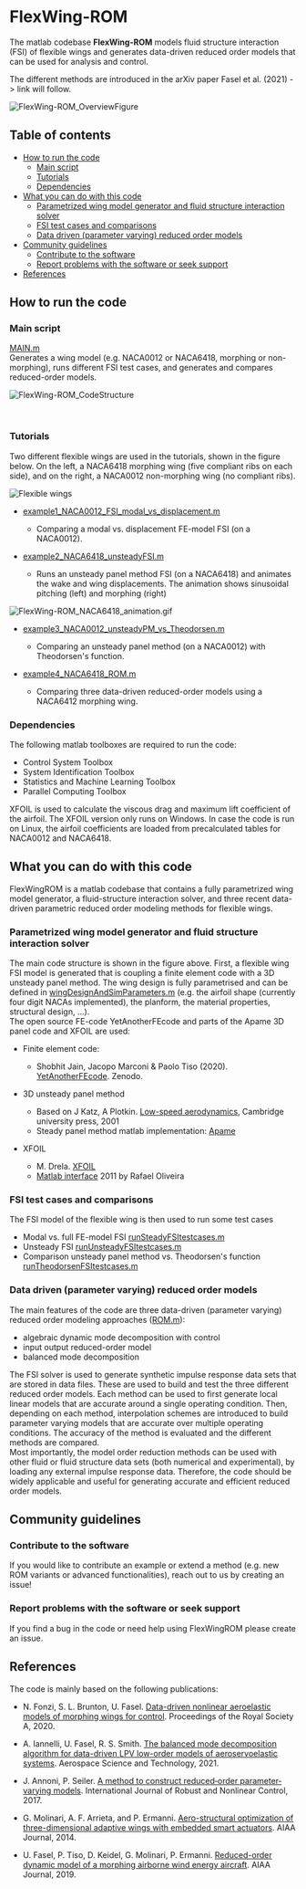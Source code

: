 # FlexWing-ROM
 
The matlab codebase **FlexWing-ROM** models fluid structure interaction (FSI) of flexible wings and generates data-driven reduced order models that can be used for analysis and control.  

The different methods are introduced in the arXiv paper Fasel et al. (2021) -> link will follow.

![FlexWing-ROM_OverviewFigure](/docs/FlexWing-ROM_OverviewFigure.png)  

## Table of contents
* [How to run the code](#how-to-run-the-code)
 	* [Main script](#main-script)
	* [Tutorials](#tutorials)
	* [Dependencies](#dependencies)
* [What you can do with this code](#what-you-can-do-with-this-code)
 	* [Parametrized wing model generator and fluid structure interaction solver](#parametrized-wing-model-generator-and-fluid-structure-interaction-solver)
 	* [FSI test cases and comparisons](#fsi-test-cases-and-comparisons)
 	* [Data driven (parameter varying) reduced order models](#data-driven-parameter-varying-reduced-order-models)
* [Community guidelines](#community-guidelines)
	* [Contribute to the software](#contribute-to-the-software)
	* [Report problems with the software or seek support](#report-problems-with-the-software-or-seek-support)
* [References](#references)


## How to run the code

### Main script
[MAIN.m](/MAIN.m)  
Generates a wing model (e.g. NACA0012 or NACA6418, morphing or non-morphing), runs different FSI test cases, and generates and compares reduced-order models.  


![FlexWing-ROM_CodeStructure](/docs/FlexWing-ROM_CodeStructure.png)  

&nbsp;  

### Tutorials

Two different flexible wings are used in the tutorials, shown in the figure below. On the left, a NACA6418 morphing wing (five compliant ribs on each side), and on the right, a NACA0012 non-morphing wing (no compliant ribs). 

![Flexible wings](/docs/FlexWing-ROM_WingExamples.png)

* [example1_NACA0012_FSI_modal_vs_displacement.m](/example1_NACA0012_FSI_modal_vs_displacement.m)   
	* Comparing a modal vs. displacement FE-model FSI (on a NACA0012).

* [example2_NACA6418_unsteadyFSI.m](/example2_NACA6418_unsteadyFSI.m)  
	* Runs an unsteady panel method FSI (on a NACA6418) and animates the wake and wing displacements. The animation shows sinusoidal pitching (left) and morphing (right)

![FlexWing-ROM_NACA6418_animation.gif](/docs/FlexWing-ROM_NACA6418_animation.gif) 


* [example3_NACA0012_unsteadyPM_vs_Theodorsen.m](/example3_NACA0012_unsteadyPM_vs_Theodorsen.m)   
	* Comparing an unsteady panel method (on a NACA0012) with Theodorsen's function.

* [example4_NACA6418_ROM.m](/example4_NACA6418_ROM.m)  
	* Comparing three data-driven reduced-order models using a NACA6412 morphing wing.


### Dependencies

The following matlab toolboxes are required to run the code:

* Control System Toolbox
* System Identification Toolbox
* Statistics and Machine Learning Toolbox
* Parallel Computing Toolbox

XFOIL is used to calculate the viscous drag and maximum lift coefficient of the airfoil. The XFOIL version only runs on Windows. In case the code is run on Linux, the airfoil coefficients are loaded from precalculated tables for NACA0012 and NACA6418.


## What you can do with this code

FlexWingROM is a matlab codebase that contains a fully parametrized wing model generator, a fluid-structure interaction solver, and three recent data-driven parametric reduced order modeling methods for flexible wings.

### Parametrized wing model generator and fluid structure interaction solver

The main code structure is shown in the figure above. First, a flexible wing FSI model is generated that is coupling a finite element code with a 3D unsteady panel method. The wing design is fully parametrised and can be defined in [wingDesignAndSimParameters.m](/code/generateModel/wingDesignAndSimParameters.m) (e.g. the airfoil shape (currently four digit NACAs implemented), the planform, the material properties, structural design, ...).  
The open source FE-code YetAnotherFEcode and parts of the Apame 3D panel code and XFOIL are used:
* Finite element code: 
  * Shobhit Jain, Jacopo Marconi & Paolo Tiso (2020). [YetAnotherFEcode](http://doi.org/10.5281/zenodo.4011281). Zenodo. 
    
* 3D unsteady panel method
  * Based on J Katz, A Plotkin. [Low-speed aerodynamics](https://www.cambridge.org/core/books/lowspeed-aerodynamics/077FAF851C4582F1B7593809752C44AE), Cambridge university press, 2001
  * Steady panel method matlab implementation: [Apame](http://www.3dpanelmethod.com/) 
    
* XFOIL
  * M. Drela. [XFOIL](https://web.mit.edu/drela/Public/web/xfoil/) 
  * [Matlab interface](https://www.mathworks.com/matlabcentral/fileexchange/30478-rafael-aero-xfoilinterface) 2011 by Rafael Oliveira
   
   
### FSI test cases and comparisons

The FSI model of the flexible wing is then used to run some test cases 
* Modal vs. full FE-model FSI [runSteadyFSItestcases.m](/code/FSI/runSteadyFSItestcases.m)
* Unsteady FSI [runUnsteadyFSItestcases.m](/code/FSI/runUnsteadyFSItestcases.m)
* Comparison unsteady panel method vs. Theodorsen's function [runTheodorsenFSItestcases.m](/code/FSI/runTheodorsenFSItestcases.m)

### Data driven (parameter varying) reduced order models

The main features of the code are three data-driven (parameter varying) reduced order modeling approaches ([ROM.m](/code/ROM/ROM.m)):
* algebraic dynamic mode decomposition with control 
* input output reduced-order model
* balanced mode decomposition

The FSI solver is used to generate synthetic impulse response data sets that are stored in data files. These are used to build and test the three different reduced order models. Each method can be used to first generate local linear models that are accurate around a single operating condition. Then, depending on each method, interpolation schemes are introduced to build parameter varying models that are accurate over multiple operating conditions. The accuracy of the method is evaluated and the different methods are compared.  
Most importantly, the model order reduction methods can be used with other fluid or fluid structure data sets (both numerical and experimental), by loading any external impulse response data. Therefore, the code should be widely applicable and useful for generating accurate and efficient reduced order models.


## Community guidelines

### Contribute to the software

If you would like to contribute an example or extend a method (e.g. new ROM variants or advanced functionalities), reach out to us by creating an issue!

### Report problems with the software or seek support

If you find a bug in the code or need help using FlexWingROM please create an issue.


## References

The code is mainly based on the following publications:
 
* N. Fonzi, S. L. Brunton, U. Fasel. [Data-driven nonlinear aeroelastic models of morphing wings for control](https://royalsocietypublishing.org/doi/pdf/10.1098/rspa.2020.0079). Proceedings of the Royal Society A, 2020. 
     
* A. Iannelli, U. Fasel, R. S. Smith. [The balanced mode decomposition algorithm for data-driven LPV low-order models of aeroservoelastic systems](https://www.sciencedirect.com/science/article/pii/S127096382100331X). Aerospace Science and Technology, 2021. 

* J. Annoni, P. Seiler. [A method to construct reduced‐order parameter‐varying models](https://onlinelibrary.wiley.com/doi/am-pdf/10.1002/rnc.3586). International Journal of Robust and Nonlinear Control, 2017. 

* G. Molinari, A. F. Arrieta, and P. Ermanni. [Aero-structural optimization of three-dimensional adaptive wings with embedded smart actuators](https://arc.aiaa.org/doi/abs/10.2514/1.J052715). AIAA Journal, 2014. 

* U. Fasel, P. Tiso, D. Keidel, G. Molinari, P. Ermanni. [Reduced-order dynamic model of a morphing airborne wind energy aircraft](https://arc.aiaa.org/doi/abs/10.2514/1.J058019). AIAA Journal, 2019. 
    
